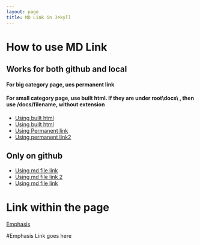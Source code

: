 ```yaml
---
layout: page
title: MD Link in Jekyll
---
```


# How to use MD Link

## Works for both github and local
#### For big category page, ues permanent link
#### For small category page, use built html.  If they are under root\docs\ , then use /docs/filename,  without extension
* [Using built html](/docs/researchImage)
* [Using built html](/docs/researchAI)
* [Using Permanent link](/researchImg)
* [Using permanent link2](/research/DIP)

## Only on github
* [Using md file link](/researchImage.md)
* [Using md file link 2](researchImage.md)
* [Using md file link](/researchImage2.md)


# Link within the page
[Emphasis](#emphasis)

<a name="emphasis"/>
#Emphasis
Link goes here
